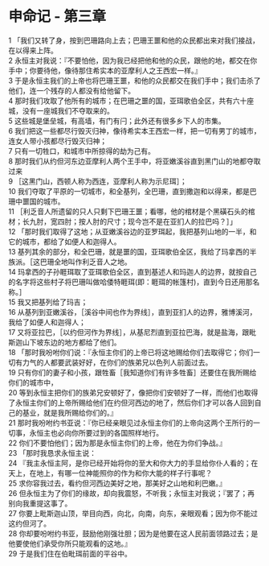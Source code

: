 # 申命记 - 第三章
  
 1 「我们又转了身，按到巴珊路向上去；巴珊王噩和他的众民都出来对我们接战，在以得来上阵。  
 2 永恒主对我说：『不要怕他，因为我已经把他和他的众民，跟他的地，都交在你手中；你要待他，像待那住希实本的亚摩利人之王西宏一样。』  
 3 于是永恒主我们的上帝也将巴珊王噩，和他的众民都交在我们手中；我们击杀了他们，连一个残存的人都没有给他留下。  
 4 那时我们攻取了他所有的城市；在巴珊之噩的国，亚珥歌伯全区，共有六十座城，没有一座城我们不夺取来的。  
 5 这些城是堡垒城，有高墙，有门有闩；此外还有很多乡下人的市集。  
 6 我们把这一些都尽行毁灭归神，像待希实本王西宏一样，把一切有男丁的城市，连女人带小孩都尽行毁灭归神；  
 7 只有一切牲口，和城市中所掠得的劫为己有。  
 8 那时我们从约但河东边亚摩利人两个王手中，将亚嫩溪谷直到黑门山的地都夺取过来  
 9 ［这黑门山，西顿人称为西连，亚摩利人称为示尼珥］；  
 10 我们夺取了平原的一切城市，和全基列，全巴珊，直到撒迦和以得来，都是巴珊中噩国的城市。  
 11 ［利乏音人所遗留的只人只剩下巴珊王噩；看哪，他的棺材是个黑磺石头的棺材；长九肘，宽四肘；按人肘的尺寸；现今岂不是在亚扪人的拉巴吗？］」  
 12 「那时我们取得了这地；从亚嫩溪谷边的亚罗珥起，我把基列山地的一半，和它的城市，都给了如便人和迦得人。  
 13 基列其余的部分，和全巴珊，就是噩的国，亚珥歌伯全区，我给了玛拿西的半族派。［这巴珊全地叫作利乏音人之地。  
 14 玛拿西的子孙睚珥取了亚珥歌伯全区，直到基述人和玛迦人的边界，就按自己的名字将这些村子将巴珊叫做哈倭特睚珥(即：睚珥的帐篷村)，直到今日还用那名称。］  
 15 我又把基列给了玛吉；  
 16 从基列到亚嫩溪谷，［溪谷中间也作为界线］，直到亚扪人的边界，雅博溪河，我给了如便人和迦得人；  
 17 又将亚拉巴，［以约但河作为界线］，从基尼烈直到亚拉巴海，就是盐海，跟毗斯迦山下坡东边的地方都给了他们。  
 18 「那时我吩咐你们说：『永恒主你们的上帝已将这地赐给你们去取得它；你们一切有力气的人都要武装好好，在你们的族弟兄以色列人前面过去。  
 19 只有你们的妻子和小孩，跟牲畜［我知道你们有许多牲畜］还要住在我所赐给你们的城市中，  
 20 等到永恒主把你们的族弟兄安顿好了，像把你们安顿好了一样，而他们也取得了永恒主你们的上帝所赐给他们在约但河西边的地了，然后你们才可以各人回到自己的基业，就是我所赐给你们的。』  
 21 那时我吩咐约书亚说：『你已经亲眼见过永恒主你们的上帝向这两个王所行的一切事，永恒主也必向你所要过到的各国照样地行。  
 22 你们不要怕他们；因为那是永恒主你们的上帝，他在为你们争战。』  
 23 「那时我恳求永恒主说：  
 24 『我主永恒主阿，是你已经开始将你的至大和你大力的手显给你仆人看的；在天上，在地上，有哪一位神能照你的作为和你大能的样子行事呢？  
 25 求你容我过去，看约但河西边美好之地，那美好之山地和利巴嫩。』  
 26 但永恒主为了你们的缘故，却向我震怒，不听我；永恒主对我说；『罢了；再别向我重提这事了。  
 27 你要上毗斯迦山顶，举目向西，向北，向南，向东，亲眼观看；因为你不能过这约但河了。  
 28 你却要吩咐约书亚，鼓励他刚强壮胆；因为是他要在这人民前面领路过去；是他要使他们承受你所只能观看的这地。』  
 29 于是我们住在伯毗珥前面的平谷中。